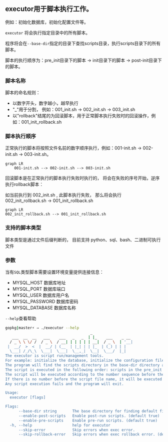 ## executor用于脚本执行工作。

例如：初始化数据库，初始化配置文件等。

`executor` 将会执行指定目录中的所有脚本。

程序将会在`--base-dir`指定的目录下查找scripts目录，执行scripts目录下的所有脚本。

脚本的执行顺序为：pre_init目录下的脚本 -> init目录下的脚本 -> post-init目录下的脚本。

### 脚本名称
脚本的命名规则：
- 以数字开头，数字越小，越早执行
- "_"用于分割， 例如：001_init.sh -> 002_init.sh -> 003_init.sh
- 以"rollback"结尾的为回滚脚本，用于正常脚本执行失败时的回滚操作，例如：001_init_rollback.sh

### 脚本执行顺序
正常执行的脚本将按照文件名前的数字顺序执行，例如：001-init.sh -> 002-init.sh -> 003-init.sh。

```mermaid
graph LR
    001-init.sh --> 002-init.sh --> 003-init.sh
```

回滚脚本是在正常执行的脚本执行失败时执行的， 将会在失败的序号开始，逆序执行rollback脚本：

如当前执行到 002_init.sh , 此脚本执行失败， 那么将会执行 002_init_rollback.sh -> 001_init_rollback.sh

```mermaid
graph LR
002_init_rollback.sh --> 001_init_rollback.sh
```
### 支持的脚本类型
脚本类型是通过文件后缀判断的， 目前支持 python、sql、bash、二进制可执行文件

### 参数
当有`SQL`类型脚本需要设置环境变量提供连接信息：
- MYSQL_HOST 数据库地址
- MYSQL_PORT 数据库端口
- MYSQL_USER 数据库用户名
- MYSQL_PASSWORD 数据库密码
- MYSQL_DATABASE 数据库名称

`--help`查看帮助
```bash
gopkg|master⚡ ⇒ ./executor --help                 
                                      _
   ___  __  __   ___    ___   _   _  | |_    ___    _ __
  / _ \ \ \/ /  / _ \  / __| | | | | | __|  / _ \  | '__|
 |  __/  >  <  |  __/ | (__  | |_| | | |_  | (_) | | |
  \___| /_/\_\  \___|  \___|  \__,_|  \__|  \___/  |_|
The executor is script run/management tools.
For example: initialize the database, initialize the configuration file, etc.
The program will find the scripts directory in the base-dir directory and execute all scripts in the scripts directory.
The script is executed in the following order: scripts in the pre_init directory-> scripts in the init directory-> scripts in the post-init directory.
The script will be executed according to the number sequence before the file name, for example: 001-init.sh -> 002-init.sh -> 003-init.sh.
If there is no number before the script file name, it will be executed in the dictionary order of the file name, for example: a-init.sh -> b-init.sh -> c-init.sh.
Any script execution fails and the program will exit.

Usage:
  executor [flags]

Flags:
      --base-dir string       The base directory for finding default files. (default "./scripts")
      --enable-post-scripts   Enable post-run scripts. (default true)
      --enable-pre-scripts    Enable pre-run scripts. (default true)
  -h, --help                  help for executor
      --skip-error            Skip errors when exec error.
      --skip-rollback-error   Skip errors when exec rollback error. (default true)
```
